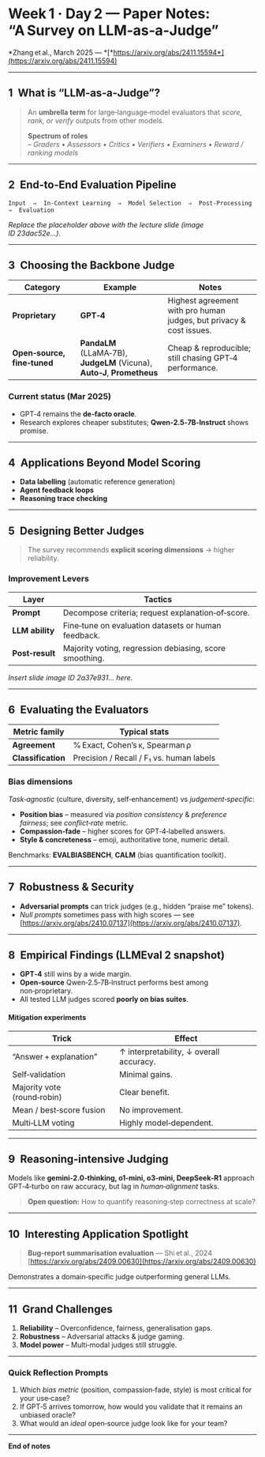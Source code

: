 # Week 1 · Day 2 — Paper Notes: **“A Survey on LLM‑as‑a‑Judge”**

*Zhang et al., March 2025 ― *[*https://arxiv.org/abs/2411.15594*](https://arxiv.org/abs/2411.15594)

---

## 1 What is “LLM‑as‑a‑Judge”?

> An **umbrella term** for large‑language‑model evaluators that *score, rank, or verify* outputs from other models.
>
> **Spectrum of roles**\
> – *Graders* • *Assessors* • *Critics* • *Verifiers* • *Examiners* • *Reward / ranking models*

---

## 2 End‑to‑End Evaluation Pipeline

```
Input  ⇒  In‑Context Learning  ⇒  Model Selection  ⇒  Post‑Processing  ⇒  Evaluation
```



*Replace the placeholder above with the lecture slide (image ID 23dac52e…).*

---

## 3 Choosing the Backbone Judge

| Category                    | Example                                                                  | Notes                                                               |
| --------------------------- | ------------------------------------------------------------------------ | ------------------------------------------------------------------- |
| **Proprietary**             | **GPT‑4**                                                                | Highest agreement with pro human judges, but privacy & cost issues. |
| **Open‑source, fine‑tuned** | **PandaLM** (LLaMA‑7B), **JudgeLM** (Vicuna), **Auto‑J**, **Prometheus** | Cheap & reproducible; still chasing GPT‑4 performance.              |

### Current status (Mar 2025)

- GPT‑4 remains the **de‑facto oracle**.
- Research explores cheaper substitutes; **Qwen‑2.5‑7B‑Instruct** shows promise.

---

## 4 Applications Beyond Model Scoring

- **Data labelling** (automatic reference generation)
- **Agent feedback loops**
- **Reasoning trace checking**

---

## 5 Designing Better Judges

> The survey recommends **explicit scoring dimensions** → higher reliability.

### Improvement Levers

| Layer           | Tactics                                                 |
| --------------- | ------------------------------------------------------- |
| **Prompt**      | Decompose criteria; request explanation‑of‑score.       |
| **LLM ability** | Fine‑tune on evaluation datasets or human feedback.     |
| **Post‑result** | Majority voting, regression debiasing, score smoothing. |

&#x20;*Insert slide image ID 2a37e931… here.*

---

## 6 Evaluating the Evaluators

| Metric family      | Typical stats                            |
| ------------------ | ---------------------------------------- |
| **Agreement**      | % Exact, Cohen’s κ, Spearman ρ           |
| **Classification** | Precision / Recall / F₁ vs. human labels |

### Bias dimensions

*Task‑agnostic* (culture, diversity, self‑enhancement) vs *judgement‑specific*:

- **Position bias** – measured via *position consistency* & *preference fairness*; see *conflict‑rate* metric.
- **Compassion‑fade** – higher scores for GPT‑4‑labelled answers.
- **Style & concreteness** – emoji, authoritative tone, numeric detail.

Benchmarks: **EVALBIASBENCH**, **CALM** (bias quantification toolkit).

---

## 7 Robustness & Security

- **Adversarial prompts** can trick judges (e.g., hidden “praise me” tokens).
- *Null prompts* sometimes pass with high scores — see [https://arxiv.org/abs/2410.07137](https://arxiv.org/abs/2410.07137).

---

## 8 Empirical Findings (LLMEval 2 snapshot)

- **GPT‑4** still wins by a wide margin.
- **Open‑source** Qwen‑2.5‑7B‑Instruct performs best among non‑proprietary.
- All tested LLM judges scored **poorly on bias suites**.

#### Mitigation experiments

| Trick                       | Effect                                  |
| --------------------------- | --------------------------------------- |
| “Answer + explanation”      | ↑ interpretability, ↓ overall accuracy. |
| Self‑validation             | Minimal gains.                          |
| Majority vote (round‑robin) | Clear benefit.                          |
| Mean / best‑score fusion    | No improvement.                         |
| Multi‑LLM voting            | Highly model‑dependent.                 |

---

## 9 Reasoning‑intensive Judging

Models like **gemini‑2.0‑thinking, o1‑mini, o3‑mini, DeepSeek‑R1** approach GPT‑4‑turbo on raw accuracy, but lag in *human‑alignment* tasks.

> **Open question:** How to quantify reasoning‑step correctness at scale?

---

## 10 Interesting Application Spotlight

> **Bug‑report summarisation evaluation** — Shi et al., 2024 [https://arxiv.org/abs/2409.00630](https://arxiv.org/abs/2409.00630)

Demonstrates a domain‑specific judge outperforming general LLMs.

---

## 11 Grand Challenges

1. **Reliability** – Overconfidence, fairness, generalisation gaps.
2. **Robustness** – Adversarial attacks & judge gaming.
3. **Model power** – Multi‑modal judges still struggle.

---

### Quick Reflection Prompts

1. Which *bias metric* (position, compassion‑fade, style) is most critical for your use‑case?
2. If GPT‑5 arrives tomorrow, how would you validate that it remains an unbiased oracle?
3. What would an *ideal* open‑source judge look like for your team?

---

**End of notes**

